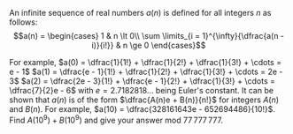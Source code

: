 An infinite sequence of real numbers $a(n)$ is defined for all integers $n$ as follows:
$$a(n) = \begin{cases}
1 & n \lt 0\\
\sum \limits_{i = 1}^{\infty}{\dfrac{a(n - i)}{i!}} & n \ge 0
\end{cases}$$

For example,
$a(0) = \dfrac{1}{1!} + \dfrac{1}{2!} + \dfrac{1}{3!} + \cdots = e - 1$
$a(1) = \dfrac{e - 1}{1!} + \dfrac{1}{2!} + \dfrac{1}{3!} + \cdots = 2e - 3$
$a(2) = \dfrac{2e - 3}{1!} + \dfrac{e - 1}{2!} + \dfrac{1}{3!} + \cdots = \dfrac{7}{2}e - 6$
with $e = 2.7182818...$ being Euler's constant.
It can be shown that $a(n)$ is of the form $\dfrac{A(n)e + B(n)}{n!}$ for integers $A(n)$ and $B(n)$.
For example, $a(10) = \dfrac{328161643e - 652694486}{10!}$.
Find $A(10^9) + B(10^9)$ and give your answer mod $77\,777\,777$.